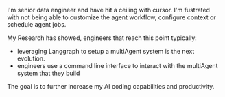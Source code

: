 I'm senior data engineer and have hit a ceiling with cursor. 
I'm fustrated with not being able to customize the agent workflow, configure context or schedule agent jobs. 

My Research has showed, engineers that reach this point typically:
- leveraging Langgraph to setup a multiAgent system is the next evolution. 
- engineers use a command line interface to interact with the multiAgent system that they build


The goal is to further increase my AI coding capabilities and productivity. 
